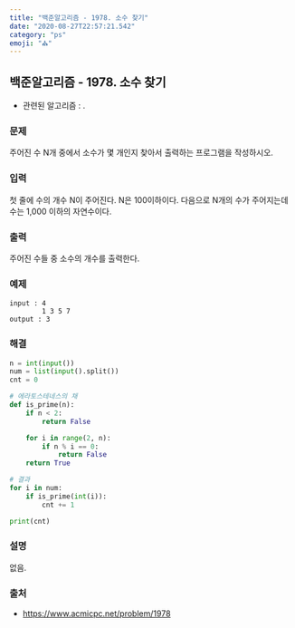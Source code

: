 ```yaml
---
title: "백준알고리즘 - 1978. 소수 찾기"
date: "2020-08-27T22:57:21.542"
category: "ps"
emoji: "⛪"
---
```


## 백준알고리즘 - 1978. 소수 찾기

- 관련된 알고리즘 : .

### 문제

주어진 수 N개 중에서 소수가 몇 개인지 찾아서 출력하는 프로그램을 작성하시오.

### 입력

첫 줄에 수의 개수 N이 주어진다. N은 100이하이다. 다음으로 N개의 수가 주어지는데 수는 1,000 이하의 자연수이다.

### 출력

주어진 수들 중 소수의 개수를 출력한다.

### 예제

```
input : 4
        1 3 5 7
output : 3
```

### 해결

```python
n = int(input())
num = list(input().split())
cnt = 0

# 에라토스테네스의 채
def is_prime(n):
    if n < 2:
        return False

    for i in range(2, n):
        if n % i == 0:
            return False
    return True

# 결과
for i in num:
    if is_prime(int(i)):
        cnt += 1

print(cnt)

```

### 설명

없음.

### 출처

- https://www.acmicpc.net/problem/1978

